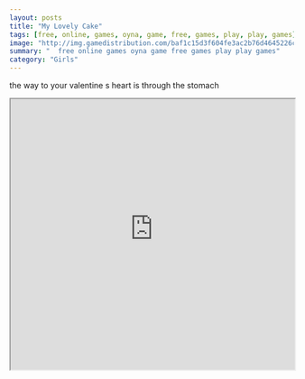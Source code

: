 ```yaml
---
layout: posts
title: "My Lovely Cake"
tags: [free, online, games, oyna, game, free, games, play, play, games]
image: "http://img.gamedistribution.com/baf1c15d3f604fe3ac2b76d4645226cd.jpg"
summary: "  free online games oyna game free games play play games"
category: "Girls"
---
```


the way to your valentine s heart is through the stomach

<iframe width="100%" height="480px;" src="http://flash.gamedistribution.com?game=baf1c15d3f604fe3ac2b76d4645226cd"></iframe>